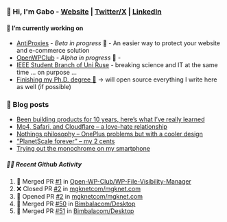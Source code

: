 ### 👋 Hi, I'm Gabo - [Website](https://gkanev.com) | [Twitter/X](https://twitter.com/mrgkanev) | [LinkedIn](https://www.linkedin.com/in/mrgkanev)

#### 🔭 I’m currently working on
- [AntiProxies](https://antiproxies.com/) - *Beta in progress* 🚀 -  An easier way to protect your website and e-commerce solution
- [OpenWPClub](https://openwpclub.com/) - *Alpha in progress* 🚀 - 
- [IEEE Student Branch of Uni Ruse](https://github.com/IEEE-Student-Branch-of-Uni-Ruse) - breaking science and IT at the same time ... on purpose ...
- [Finishing my Ph.D. degree 🤔](https://scholar.google.com/citations?user=En7GPEsAAAAJ&hl=en) -> will open source everything I write here as well (if possible)

### 📖 Blog posts
<!-- BLOG-POST-LIST:START -->
- [Been building products for 10 years, here’s what I’ve really learned](https://gkanev.com/posts/been-building-products-for-10-years-heres-what-ive-really-learned/)
- [Mp4, Safari, and Cloudflare – a love-hate relationship](https://gkanev.com/posts/mp4-safari-and-cloudflare-a-love-hate-relationship/)
- [Nothings philosophy – OnePlus problems but with a cooler design](https://gkanev.com/posts/nothings-philosophy-oneplus-problems-but-with-a-cooler-design/)
- [“PlanetScale forever” – my 2 cents](https://gkanev.com/posts/planetscale-forever-my-2-cents/)
- [Trying out the monochrome on my smartphone](https://gkanev.com/posts/trying-out-the-monochrome-on-my-smartphone/)
<!-- BLOG-POST-LIST:END -->

##### 🧑‍💻 Recent Github Activity

<!--START_SECTION:activity-->
1. 🎉 Merged PR [#1](https://github.com/Open-WP-Club/WP-File-Visibility-Manager/pull/1) in [Open-WP-Club/WP-File-Visibility-Manager](https://github.com/Open-WP-Club/WP-File-Visibility-Manager)
2. ❌ Closed PR [#2](https://github.com/mgknetcom/mgknet.com/pull/2) in [mgknetcom/mgknet.com](https://github.com/mgknetcom/mgknet.com)
3. 💪 Opened PR [#2](https://github.com/mgknetcom/mgknet.com/pull/2) in [mgknetcom/mgknet.com](https://github.com/mgknetcom/mgknet.com)
4. 🎉 Merged PR [#50](https://github.com/Bimbalacom/Desktop/pull/50) in [Bimbalacom/Desktop](https://github.com/Bimbalacom/Desktop)
5. 🎉 Merged PR [#51](https://github.com/Bimbalacom/Desktop/pull/51) in [Bimbalacom/Desktop](https://github.com/Bimbalacom/Desktop)
<!--END_SECTION:activity-->
